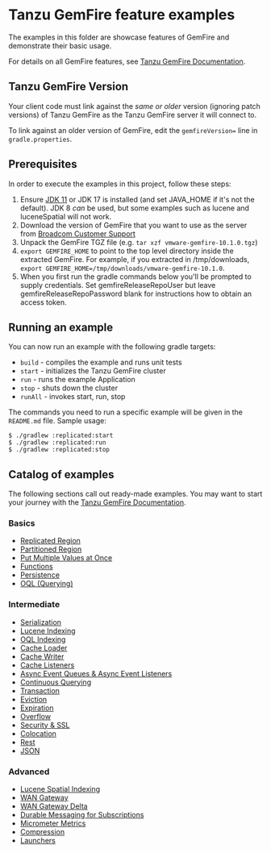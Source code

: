 <!--
  ~ Copyright 2023-2024 Broadcom. All rights reserved.
  -->
<!--
Licensed to the Apache Software Foundation (ASF) under one or more
contributor license agreements.  See the NOTICE file distributed with
this work for additional information regarding copyright ownership.
The ASF licenses this file to You under the Apache License, Version 2.0
(the "License"); you may not use this file except in compliance with
the License.  You may obtain a copy of the License at

     http://www.apache.org/licenses/LICENSE-2.0

Unless required by applicable law or agreed to in writing, software
distributed under the License is distributed on an "AS IS" BASIS,
WITHOUT WARRANTIES OR CONDITIONS OF ANY KIND, either express or implied.
See the License for the specific language governing permissions and
limitations under the License.
-->

# Tanzu GemFire feature examples
The examples in this folder are showcase features of GemFire and demonstrate their basic usage.

For details on all GemFire features, see [Tanzu GemFire Documentation](https://docs.vmware.com/en/VMware-GemFire).

## Tanzu GemFire Version
Your client code must link against the _same or older_ version (ignoring patch versions) of Tanzu GemFire as the Tanzu GemFire server it will connect to.

To link against an older version of GemFire, edit the `gemfireVersion=` line in `gradle.properties`.

## Prerequisites

In order to execute the examples in this project, follow these steps:
1. Ensure [JDK 11](https://bell-sw.com/pages/downloads/) or JDK 17 is installed (and set JAVA_HOME if it's not the default).  JDK 8 *can* be used, but some examples such as lucene and luceneSpatial will not work.
1. Download the version of GemFire that you want to use as the server from [Broadcom Customer Support](https://support.broadcom.com/)
1. Unpack the GemFire TGZ file (e.g. `tar xzf vmware-gemfire-10.1.0.tgz`)
1. `export GEMFIRE_HOME` to point to the top level directory inside the extracted GemFire. For example, if you extracted in /tmp/downloads, `export GEMFIRE_HOME=/tmp/downloads/vmware-gemfire-10.1.0`.
1. When you first run the gradle commands below you'll be prompted to supply credentials.  Set gemfireReleaseRepoUser but leave gemfireReleaseRepoPassword blank for instructions how to obtain an access token.

## Running an example

You can now run an example with the following gradle targets:

* `build` - compiles the example and runs unit tests
* `start` - initializes the Tanzu GemFire cluster
* `run` - runs the example Application
* `stop` - shuts down the cluster
* `runAll` - invokes start, run, stop

The commands you need to run a specific example will be given in the `README.md` file. Sample
usage:

    $ ./gradlew :replicated:start
    $ ./gradlew :replicated:run
    $ ./gradlew :replicated:stop

## Catalog of examples

The following sections call out ready-made examples.  You may want to start your journey with the [Tanzu GemFire Documentation](https://docs.vmware.com/en/VMware-Tanzu-GemFire/9.15/tgf/GUID-about_gemfire.html).

### Basics

*  [Replicated Region](replicated/)
*  [Partitioned Region](partitioned/)
*  [Put Multiple Values at Once](putall/)
*  [Functions](functions/)
*  [Persistence](persistence/)
*  [OQL (Querying)](queries/)

### Intermediate

*  [Serialization](serialization/)
*  [Lucene Indexing](lucene/)
*  [OQL Indexing](indexes/)
*  [Cache Loader](loader/)
*  [Cache Writer](writer/)
*  [Cache Listeners](listener/)
*  [Async Event Queues & Async Event Listeners](async/)
*  [Continuous Querying](cq/)
*  [Transaction](transaction/)
*  [Eviction](eviction/)
*  [Expiration](expiration/)
*  [Overflow](overflow/)
*  [Security & SSL](clientSecurity/)
*  [Colocation](colocation/)
*  [Rest](rest/)
*  [JSON](json/)

### Advanced

*  [Lucene Spatial Indexing](luceneSpatial/)
*  [WAN Gateway](wan/)
*  [WAN Gateway Delta](wanDelta/)
*  [Durable Messaging for Subscriptions](durableMessaging/)
*  [Micrometer Metrics](micrometerMetrics/)
*  [Compression](compression/)
*  [Launchers](launchers/)
